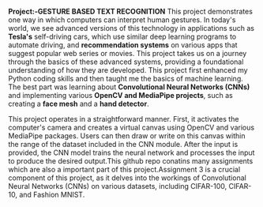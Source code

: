 **Project:-GESTURE BASED TEXT RECOGNITION**
This project demonstrates one way in which computers can interpret human gestures. In today's world, we see advanced versions of this technology in applications such as **Tesla's** 
self-driving cars, which use similar deep learning programs to automate driving, and **recommendation systems** on various apps that suggest popular web series or movies. This project 
takes us on a journey through the basics of these advanced systems, providing a foundational understanding of how they are developed.
This project first enhanced my Python coding skills and then taught me the basics of machine learning. The best part was learning about **Convolutional Neural Networks (CNNs)** and 
implementing various **OpenCV and MediaPipe projects**, such as creating a **face mesh** and a **hand detector**.

This project operates in a straightforward manner. First, it activates the computer's camera and creates a virtual canvas using OpenCV and various MediaPipe packages. Users can then draw or write on this canvas within the range of the dataset included in the CNN module. After the input is provided, the CNN model trains the neural network and processes the input to produce the desired output.This github repo conatins many assignments which are also a important part of this project.Assignment 3 is a crucial component of this project, as it delves into the workings of Convolutional Neural Networks (CNNs) on various datasets, including CIFAR-100, CIFAR-10, and Fashion MNIST.
